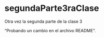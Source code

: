 # segundaParte3raClase
Otra vez la segunda parte de la clase 3

“Probando un cambio en el archivo README”. 